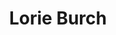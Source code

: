---
title: Lorie Burch
templateKey: candidate-fragment
firstName: Lorie
lastName: Burch
district: 03
state: TX
electionDate: 2018-06-14
electionType: primary
office: house
incumbent: false
website: "https://lorieburchforcongress.com/ "
donationLink: ""
outcome: "Unknown"
blurb: "Lorie Burch has dedicated her career as a lawyer to fighting for vulnerable communities and ensuring equal rights for all. Now, Lorie is running for Congress in the 3rd District of Texas to continue that critical work in Washington. Lorie’s work as an LGBTQ+ activist has proven her dedication and commitment to equality, and we can’t wait to see what she will accomplish in Congress."
image: "https://cosmic-s3.imgix.net/97a65f20-37a3-11e8-88ff-ebe726fdec96-JD_Site_LorieBurch_1000x600_040318.jpg"
---